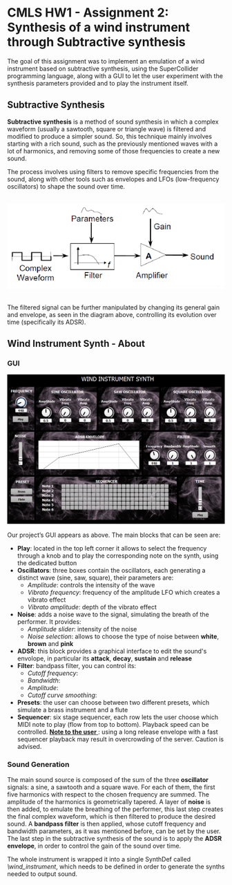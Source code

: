 # CMLS HW1 - Assignment 2: Synthesis of a wind instrument through Subtractive synthesis

The goal of this assignment was to implement an emulation of a wind instrument based on subtractive synthesis, using the SuperCollider programming language, along with a GUI to let the user experiment with the synthesis parameters provided and to play the instrument itself.

## Subtractive Synthesis

**Subtractive synthesis** is a method of sound synthesis in which a complex waveform (usually a sawtooth, square or triangle wave) is filtered and modified to produce a simpler sound. So, this technique mainly involves starting with a rich sound, such as the previously mentioned waves with a lot of harmonics, and removing some of those frequencies to create a new sound.

The process involves using filters to remove specific frequencies from the sound, along with other tools such as envelopes and LFOs (low-frequency oscillators) to shape the sound over time.
</br></br>
<p align="center">
  <img src="images/02.PNG">
</p>

</br>
The filtered signal can be further manipulated by changing its general gain and envelope, as seen in the diagram above, controlling its evolution over time (specifically its ADSR).

## Wind Instrument Synth - About

### GUI

<p align="center">
  <img src="images/synth.png">
</p>

Our project’s GUI appears as above. The main blocks that can be seen are:

+ **Play**: located in the top left corner it allows to select the frequency through a knob and to play the corresponding note on the synth, using the dedicated button
+ **Oscillators**: three boxes contain the oscillators, each generating a distinct wave (sine, saw, square), their parameters are:
  - *Amplitude*: controls the intensity of the wave
  - *Vibrato frequency*: frequency of the amplitude LFO which creates a vibrato effect
  - *Vibrato amplitude*: depth of the vibrato effect
+ **Noise**: adds a noise wave to the signal, simulating the breath of the performer. It provides:
  - *Amplitude slider*: intensity of the noise
  - *Noise selection*: allows to choose the type of noise between **white**, **brown** and **pink**
+ **ADSR**: this block provides a graphical interface to edit the sound's envolope, in particular its **attack**, **decay**, **sustain** and **release**
+ **Filter**: bandpass filter, you can control its:
  - *Cutoff frequency*:
  - *Bandwidth*:
  - *Amplitude*:
  - *Cutoff curve smoothing*:
+ **Presets**: the user can choose between two different presets, which simulate a brass instrument and a flute
+ **Sequencer**: six stage sequencer, each row lets the user choose which MIDI note to play (flow from top to bottom). Playback speed can be controlled.
<ins> **Note to the user** </ins>: using a long release envelope with a fast sequencer playback may result in overcrowding of the server. Caution is advised.

### Sound Generation

The main sound source is composed of the sum of the three **oscillator** signals: a sine, a sawtooth and a square wave. For each of them, the first five harmonics with respect to the chosen frequency are summed. The amplitude of the harmonics is geometrically tapered.
A layer of **noise** is then added, to emulate the breathing of the performer, this last step creates the final complex waveform, which is then filtered to produce the desired sound.
A **bandpass filter** is then applied, whose cutoff frequency and bandwidth parameters, as it was mentioned before, can be set by the user.
The last step in the subtractive synthesis of the sound is to apply the **ADSR envelope**, in order to control the gain of the sound over time.

The whole instrument is wrapped it into a single SynthDef called *\wind_instrument*, which needs to be defined in order to generate the synths needed to output sound.
